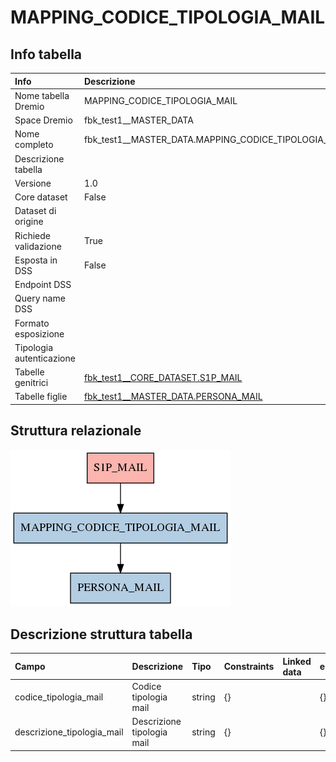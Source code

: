 # MAPPING_CODICE_TIPOLOGIA_MAIL

## Info tabella

| Info                     | Descrizione                                                                                           |
|:-------------------------|:------------------------------------------------------------------------------------------------------|
| Nome tabella Dremio      | MAPPING_CODICE_TIPOLOGIA_MAIL                                                                         |
| Space Dremio             | fbk_test1__MASTER_DATA                                                                                |
| Nome completo            | fbk_test1__MASTER_DATA.MAPPING_CODICE_TIPOLOGIA_MAIL                                                  |
| Descrizione tabella      |                                                                                                       |
| Versione                 | 1.0                                                                                                   |
| Core dataset             | False                                                                                                 |
| Dataset di origine       |                                                                                                       |
| Richiede validazione     | True                                                                                                  |
| Esposta in DSS           | False                                                                                                 |
| Endpoint DSS             |                                                                                                       |
| Query name DSS           |                                                                                                       |
| Formato esposizione      |                                                                                                       |
| Tipologia autenticazione |                                                                                                       |
| Tabelle genitrici        | [fbk_test1__CORE_DATASET.S1P_MAIL](/Documentation/fbk_test1__CORE_DATASET/S1P_MAIL/markdown.md)       |
| Tabelle figlie           | [fbk_test1__MASTER_DATA.PERSONA_MAIL](/Documentation/fbk_test1__MASTER_DATA/PERSONA_MAIL/markdown.md) |

## Struttura relazionale

![MAPPING_CODICE_TIPOLOGIA_MAIL](./graph_png.png)

## Descrizione struttura tabella

| Campo                      | Descrizione                | Tipo   | Constraints   | Linked data   | errors   |
|:---------------------------|:---------------------------|:-------|:--------------|:--------------|:---------|
| codice_tipologia_mail      | Codice tipologia mail      | string | {}            |               | {}       |
| descrizione_tipologia_mail | Descrizione tipologia mail | string | {}            |               | {}       |
